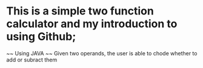 # This is a simple two function calculator and my introduction to using Github;
~~ Using JAVA ~~
Given two operands, the user is able to chode whether to add or subract them
